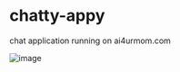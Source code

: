 # chatty-appy
chat application running on ai4urmom.com


![image](https://github.com/user-attachments/assets/34a0b15b-410c-4e38-8731-b36e198a023f)

